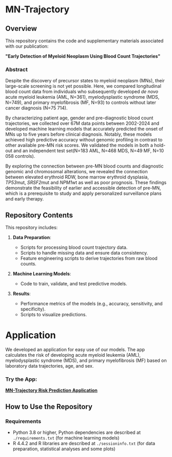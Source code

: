 # MN-Trajectory

## Overview
This repository contains the code and supplementary materials associated with our publication: 

**"Early Detection of Myeloid Neoplasm Using Blood Count Trajectories"**

### Abstract
Despite the discovery of precursor states to myeloid neoplasm (MNs), their large-scale screening is not yet possible. Here, we compared longitudinal blood count data from individuals who subsequently developed *de novo* acute myeloid leukemia (AML, N=361), myelodysplastic syndrome (MDS, N=749), and primary myelofibrosis (MF, N=93) to controls without later cancer diagnosis (N=75 714).

By characterizing patient age, gender and pre-diagnostic blood count trajectories, we collected over 67M data points between 2002-2024 and developed machine learning models that accurately predicted the onset of MNs up to five years before clinical diagnosis. Notably, these models achieved high predictive accuracy without genomic profiling in contrast to other available pre-MN risk scores. We validated the models in both a hold-out and an independent test set(N=183 AML, N=468 MDS, N=49 MF, N=10 058 controls).

By exploring the connection between pre-MN blood counts and diagnostic genomic and chromosomal alterations, we revealed the connection between elevated erythroid RDW, bone marrow erythroid dysplasia, *TP53*mut, *SRSF2*mut and *NPM1*wt as well as poor prognosis. These findings demonstrate the feasibility of earlier and accessible detection of pre-MN, which is a prerequisite to study and apply personalized surveillance plans and early therapy.

## Repository Contents
This repository includes:
1. **Data Preparation**:
   - Scripts for processing blood count trajectory data.
   - Scripts to handle missing data and ensure data consistency.
   - Feature engineering scripts to derive trajectories from raw blood counts.

2. **Machine Learning Models**:
   - Code to train, validate, and test predictive models.

3. **Results**:
   - Performance metrics of the models (e.g., accuracy, sensitivity, and specificity).
   - Scripts to visualize predictions.

# Application
We developed an application for easy use of our models. The app calculates the risk of developing acute myeloid leukemia (AML), myelodysplastic syndrome (MDS), and primary myelofibrosis (MF) based on laboratory data trajectories, age, and sex.

### Try the App:
[**MN-Trajectory Risk Prediction Application**](<https://hematoscopelab.shinyapps.io/mn-trajectory/>)

## How to Use the Repository
### Requirements
- Python 3.8 or higher, Python dependencies are described at `./requirements.txt` (for machine learning models)
- R 4.4.2 and R libraries are described at `./sessioninfo.txt` (for data preparation, statistical analyses and some plots)
  
